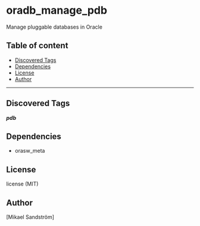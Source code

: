 # oradb_manage_pdb

Manage pluggable databases in Oracle

## Table of content

- [Discovered Tags](#discovered-tags)
- [Dependencies](#dependencies)
- [License](#license)
- [Author](#author)

---

## Discovered Tags

**_pdb_**


## Dependencies

- orasw_meta

## License

license (MIT)

## Author

[Mikael Sandström]
